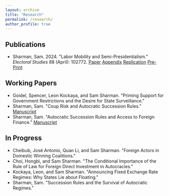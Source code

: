 ```yaml
---
layout: archive
title: "Research"
permalink: /research/
author_profile: true
---
```


## Publications

- Sharman, Sam. 2024. "Labor Mobility and Semi-Presidentialism." *Electoral Studies* 88 (April): 102772.
<a href="https://doi.org/10.1016/j.electstud.2024.102772" target="_blank">Paper</a>
<a href="https://ars.els-cdn.com/content/image/1-s2.0-S0261379424000301-mmc1.pdf" target="_blank">Appendix</a>
<a href="https://doi.org/10.7910/DVN/1U75SU" target="_blank">Replication</a>
<a href="/files/Sharman2024Labor_preprint.pdf" target="_blank">Pre-Print</a>

## Working Papers

- Goidel, Spencer, Leon Kockaya, and Sam Sharman. "Priming Support for Government Restrictions and the Desire for State Surveillance."
- Sharman, Sam. "Coup Risk and Autocratic Succession Rules." <a href="/files/SharmanAutocratic_wp.pdf" target="_blank">Manuscript</a>
- Sharman, Sam. "Autocratic Succession Rules and Access to Foreign Finance." <a href="/files/Sharman_Succession_Finance.pdf" target="_blank">Manuscript</a>

## In Progress

- Cheibub, Jos&#233; Antonio, Quan Li, and Sam Sharman. "Foreign Actors in Domestic Winning Coalitions."
- Choi, Hongbi, and Sam Sharman. "The Conditional Importance of the Rule of Law for Foreign Direct Investment in Autocracies."
- Kockaya, Leon, and Sam Sharman. "Announcing Fixed Exchange Rate Regimes: Why States Lie about Floating."
- Sharman, Sam. "Succession Rules and the Survival of Autocratic Regimes."